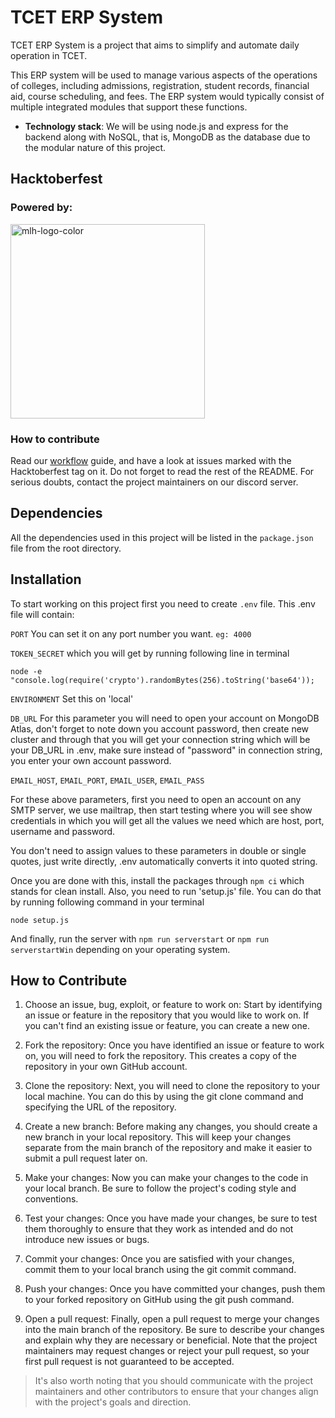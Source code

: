 # TCET ERP System

TCET ERP System is a project that aims to simplify and automate daily operation in TCET.

This ERP system will be used to manage various aspects of the operations of colleges, including admissions, registration, student records, financial aid, course scheduling, and fees. The ERP system would typically consist of multiple integrated modules that support these functions.

  - **Technology stack**: We will be using node.js and express for the backend along with NoSQL, that is, MongoDB as the database due to the modular nature of this project.

## Hacktoberfest
### Powered by:
<img width="311" alt="mlh-logo-color" src="https://github.com/tcet-opensource/hacktober-fest/assets/55846983/d5ccae96-86a7-4fed-8f00-e9f1d0aa5cac">

### How to contribute
Read our [workflow](https://opensource.tcetmumbai.in/docs/resources/workflows/external-workflow/) guide, and have a look at issues marked with the <bold>Hacktoberfest</bold> tag on it. Do not forget to read the rest of the README. For serious doubts, contact the project maintainers on our discord server.

## Dependencies

All the dependencies used in this project will be listed in the `package.json` file from the root directory.

## Installation

To start working on this project first you need to create `.env` file. This .env file will contain:

`PORT`
 You can set it on any port number you want. `eg: 4000`

`TOKEN_SECRET` which you will get by running following line in terminal   
```
node -e "console.log(require('crypto').randomBytes(256).toString('base64'));
```
`ENVIRONMENT`
 Set this on 'local'    

`DB_URL` 
 For this parameter you will need to open your account on MongoDB Atlas, don't forget to note down you account password, then create new cluster and through that you will get your connection string which will be your DB_URL in .env, make sure instead of "password" in connection string, you enter your own account password.

`EMAIL_HOST`,
`EMAIL_PORT`,
`EMAIL_USER`,
`EMAIL_PASS`   

 For these above parameters, first you need to open an account on any SMTP server, we use mailtrap, then start testing where you will see show credentials in which you will get all the values we need which are host, port, username and password.   

You don't need to assign values to these parameters in double or single quotes, just write directly, .env automatically converts it into quoted string.   

Once you are done with this, install the packages through `npm ci` which stands for clean install.
Also, you need to run 'setup.js' file. You can do that by running following command in your terminal
```
node setup.js
```
And finally, run the server with `npm run serverstart` or `npm run serverstartWin` depending on your operating system.

## How to Contribute

1. Choose an issue, bug, exploit, or feature to work on: Start by identifying an issue or feature in the repository that you would like to work on. If you can't find an existing issue or feature, you can create a new one.

2. Fork the repository: Once you have identified an issue or feature to work on, you will need to fork the repository. This creates a copy of the repository in your own GitHub account.

3. Clone the repository: Next, you will need to clone the repository to your local machine. You can do this by using the git clone command and specifying the URL of the repository.

4. Create a new branch: Before making any changes, you should create a new branch in your local repository. This will keep your changes separate from the main branch of the repository and make it easier to submit a pull request later on.

5. Make your changes: Now you can make your changes to the code in your local branch. Be sure to follow the project's coding style and conventions.

6. Test your changes: Once you have made your changes, be sure to test them thoroughly to ensure that they work as intended and do not introduce new issues or bugs.

7. Commit your changes: Once you are satisfied with your changes, commit them to your local branch using the git commit command.

8. Push your changes: Once you have committed your changes, push them to your forked repository on GitHub using the git push command.

9. Open a pull request: Finally, open a pull request to merge your changes into the main branch of the repository. Be sure to describe your changes and explain why they are necessary or beneficial. Note that the project maintainers may request changes or reject your pull request, so your first pull request is not guaranteed to be accepted.

> It's also worth noting that you should communicate with the project maintainers and other contributors to ensure that your changes align with the project's goals and direction.

